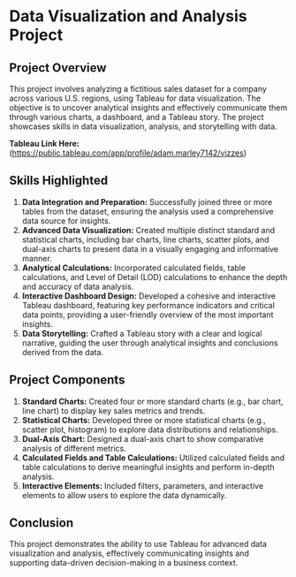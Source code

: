 # Data Visualization and Analysis Project
   
## Project Overview           
This project involves analyzing a fictitious sales dataset for a company across various U.S. regions, using Tableau for data visualization. The objective is to uncover analytical insights and effectively communicate them through various charts, a dashboard, and a Tableau story. The project showcases skills in data visualization, analysis, and storytelling with data.
  
<b>Tableau Link Here:</b> (https://public.tableau.com/app/profile/adam.marley7142/vizzes) 
      
## Skills Highlighted    
   
1. **Data Integration and Preparation:** Successfully joined three or more tables from the dataset, ensuring the analysis used a comprehensive data source for insights.
2. **Advanced Data Visualization:** Created multiple distinct standard and statistical charts, including bar charts, line charts, scatter plots, and dual-axis charts to present data in a visually engaging and informative manner.
3. **Analytical Calculations:** Incorporated calculated fields, table calculations, and Level of Detail (LOD) calculations to enhance the depth and accuracy of data analysis.
4. **Interactive Dashboard Design:** Developed a cohesive and interactive Tableau dashboard, featuring key performance indicators and critical data points, providing a user-friendly overview of the most important insights.
5. **Data Storytelling:** Crafted a Tableau story with a clear and logical narrative, guiding the user through analytical insights and conclusions derived from the data.

## Project Components 
 
1. **Standard Charts:** Created four or more standard charts (e.g., bar chart, line chart) to display key sales metrics and trends.
2. **Statistical Charts:** Developed three or more statistical charts (e.g., scatter plot, histogram) to explore data distributions and relationships.
3. **Dual-Axis Chart:** Designed a dual-axis chart to show comparative analysis of different metrics.
4. **Calculated Fields and Table Calculations:** Utilized calculated fields and table calculations to derive meaningful insights and perform in-depth analysis.
5. **Interactive Elements:** Included filters, parameters, and interactive elements to allow users to explore the data dynamically.

## Conclusion
This project demonstrates the ability to use Tableau for advanced data visualization and analysis, effectively communicating insights and supporting data-driven decision-making in a business context.
